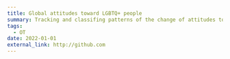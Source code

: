 ```yaml
---
title: Global attitudes toward LGBTQ+ people
summary: Tracking and classifing patterns of the change of attitudes toward LGBTQ+ people with the APCI model across the globe.
tags:
  - OT
date: 2022-01-01
external_link: http://github.com
---
```



